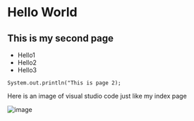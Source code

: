 # Hello World
## This is my second page

* Hello1
* Hello2
* Hello3

```System.out.println("This is page 2);```

Here is an image of visual studio code just like my index page

![image](./cse15l-lab-report-1/assets/vscode.png)
